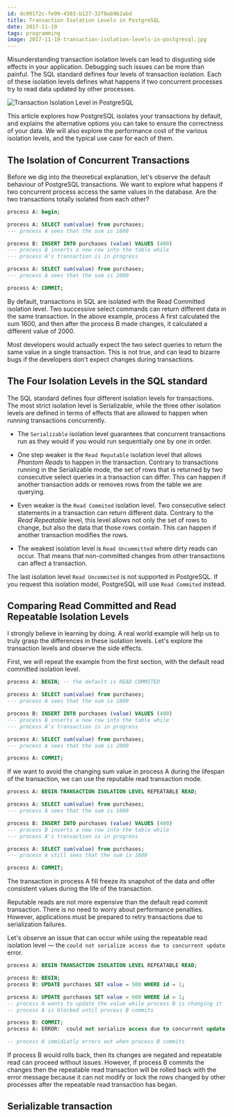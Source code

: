 ```yaml
---
id: dc001f2c-fe99-4303-b127-32f8ab9b2abd
title: Transaction Isolation Levels in PostgreSQL
date: 2017-11-19
tags: programming
image: 2017-11-19-transaction-isolation-levels-in-postgresql.jpg
---
```


Misunderstanding transaction isolation levels can lead to disgusting side
effects in your application. Debugging such issues can be more than painful. The
SQL standard defines four levels of transaction isolation. Each of these
isolation levels defines what happens if two concurrent processes try to read
data updated by other processes.

![Transaction Isolation Level in PostgreSQL](2017-11-19-transaction-isolation-levels-in-postgresql.jpg)

This article explores how PostgreSQL isolates your transactions by default, and
explains the alternative options you can take to ensure the correctness of your
data. We will also explore the performance cost of the various isolation levels,
and the typical use case for each of them.

## The Isolation of Concurrent Transactions

Before we dig into the theoretical explanation, let's observe the default
behaviour of PostgreSQL transactions. We want to explore what happens if two
concurrent process access the same values in the database. Are the two
transactions totally isolated from each other?

``` sql
process A: begin;

process A: SELECT sum(value) from purchases;
--- process A sees that the sum is 1600

process B: INSERT INTO purchases (value) VALUES (400)
--- process B inserts a new row into the table while
--- process A's transaction is in progress

process A: SELECT sum(value) from purchases;
--- process A sees that the sum is 2000

process A: COMMIT;
```

By default, transactions in SQL are isolated with the Read Committed isolation
level. Two successive select commands can return different data in the same
transaction. In the above example, process A first calculated the sum 1600, and
then after the process B made changes, it calculated a different value of 2000.

Most developers would actually expect the two select queries to return the same
value in a single transaction. This is not true, and can lead to bizarre bugs if
the developers don't expect changes during transactions.

## The Four Isolation Levels in the SQL standard

The SQL standard defines four different isolation levels for transactions. The
most strict isolation level is Serializable, while the three other isolation
levels are defined in terms of effects that are allowed to happen when running
transactions concurrently.

- The `Serializable` isolation level guarantees that concurrent transactions run
as they would if you would run sequentially one by one in order.

- One step weaker is the `Read Reputable` isolation level that allows _Phantom
Reads_ to happen in the transaction. Contrary to transactions running in the
Serializable mode, the set of rows that is returned by two consecutive select
queries in a transaction can differ. This can happen if another transaction adds
or removes rows from the table we are querying.

- Even weaker is the `Read Commited` isolation level. Two consecutive select
statements in a transaction can return different data. Contrary to the *Read
Repeatable* level, this level allows not only the set of rows to change, but also
the data that those rows contain. This can happen if another transaction
modifies the rows.

- The weakest isolation level is `Read Uncommitted` where dirty reads can occur.
That means that non-committed changes from other transactions can affect a
transaction.

The last isolation level `Read Uncommited` is not supported in PostgreSQL. If
you request this isolation model, PostgreSQL will use `Read Commited` instead.

## Comparing Read Committed and Read Repeatable Isolation Levels

I strongly believe in learning by doing. A real world example will help us to
truly grasp the differences in these isolation levels. Let's explore the
transaction levels and observe the side effects.

First, we will repeat the example from the first section, with the default read
committed isolation level.

``` sql
process A: BEGIN; -- the default is READ COMMITED

process A: SELECT sum(value) from purchases;
--- process A sees that the sum is 1600

process B: INSERT INTO purchases (value) VALUES (400)
--- process B inserts a new row into the table while
--- process A's transaction is in progress

process A: SELECT sum(value) from purchases;
--- process A sees that the sum is 2000

process A: COMMIT;
```

If we want to avoid the changing sum value in process A during the lifespan of
the transaction, we can use the reputable read transaction mode.

``` sql
process A: BEGIN TRANSACTION ISOLATION LEVEL REPEATABLE READ;

process A: SELECT sum(value) from purchases;
--- process A sees that the sum is 1600

process B: INSERT INTO purchases (value) VALUES (400)
--- process B inserts a new row into the table while
--- process A's transaction is in progress

process A: SELECT sum(value) from purchases;
--- process A still sees that the sum is 1600

process A: COMMIT;
```

The transaction in process A fill freeze its snapshot of the data and offer
consistent values during the life of the transaction.

Reputable reads are not more expensive than the default read commit transaction.
There is no need to worry about performance penalties. However, applications
must be prepared to retry transactions due to serialization failures.

Let's observe an issue that can occur while using the repeatable read isolation
level — the `could not serialize access due to concurrent update` error.

``` sql
process A: BEGIN TRANSACTION ISOLATION LEVEL REPEATABLE READ;

process B: BEGIN;
process B: UPDATE purchases SET value = 500 WHERE id = 1;

process A: UPDATE purchases SET value = 600 WHERE id = 1;
-- process A wants to update the value while process B is changing it
-- process A is blocked until process B commits

process B: COMMIT;
process A: ERROR:  could not serialize access due to concurrent update

-- process A immidiatly errors out when process B commits
```

If process B would rolls back, then its changes are negated and repeatable read
can proceed without issues. However, if process B commits the changes then the
repeatable read transaction will be rolled back with the error message because
it can not modify or lock the rows changed by other processes after the
repeatable read transaction has began.

## Serializable transaction
